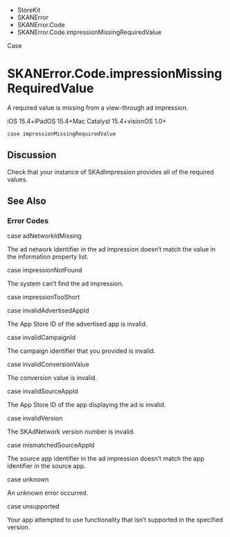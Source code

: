 

- StoreKit
- SKANError
- SKANError.Code
-  SKANError.Code.impressionMissingRequiredValue 

Case

# SKANError.Code.impressionMissingRequiredValue

A required value is missing from a view-through ad impression.

iOS 15.4+iPadOS 15.4+Mac Catalyst 15.4+visionOS 1.0+

``` source
case impressionMissingRequiredValue
```

## Discussion

Check that your instance of SKAdImpression provides all of the required values.

## See Also

### Error Codes

case adNetworkIdMissing

The ad network identifier in the ad impression doesn’t match the value in the information property list.

case impressionNotFound

The system can’t find the ad impression.

case impressionTooShort

case invalidAdvertisedAppId

The App Store ID of the advertised app is invalid.

case invalidCampaignId

The campaign identifier that you provided is invalid.

case invalidConversionValue

The conversion value is invalid.

case invalidSourceAppId

The App Store ID of the app displaying the ad is invalid.

case invalidVersion

The SKAdNetwork version number is invalid.

case mismatchedSourceAppId

The source app identifier in the ad impression doesn’t match the app identifier in the source app.

case unknown

An unknown error occurred.

case unsupported

Your app attempted to use functionality that isn’t supported in the specified version.

